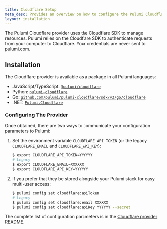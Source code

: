 ```yaml
---
title: Cloudflare Setup
meta_desc: Provides an overview on how to configure the Pulumi Cloudflare Provider.
layout: installation
---
```


The Pulumi Cloudflare provider uses the Cloudflare SDK to manage resources.
Pulumi relies on the Cloudflare SDK to authenticate requests from your computer to Cloudflare. Your credentials are never sent
to pulumi.com.

## Installation

The Cloudflare provider is available as a package in all Pulumi languages:

* JavaScript/TypeScript: [`@pulumi/cloudflare`](https://www.npmjs.com/package/@pulumi/cloudflare)
* Python: [`pulumi-cloudflare`](https://pypi.org/project/pulumi-cloudflare/)
* Go: [`github.com/pulumi/pulumi-cloudflare/sdk/v3/go/cloudflare`](https://github.com/pulumi/pulumi-cloudflare)
* .NET: [`Pulumi.Cloudflare`](https://www.nuget.org/packages/Pulumi.Cloudflare)

### Configuring The Provider

Once obtained, there are two ways to communicate your configuration parameters to Pulumi:

1. Set the environment variable `CLOUDFLARE_API_TOKEN` (or the legacy `CLOUDFLARE_EMAIL` and `CLOUDFLARE_API_KEY`):

    ```bash
    $ export CLOUDFLARE_API_TOKEN=YYYYYY
    # Legacy
    $ export CLOUDFLARE_EMAIL=XXXXXX
    $ export CLOUDFLARE_API_KEY=YYYYYY
    ```

2. If you prefer that they be stored alongside your Pulumi stack for easy multi-user access:

    ```bash
    $ pulumi config set cloudflare:apiToken
    # Legacy
    $ pulumi config set cloudflare:email XXXXXX
    $ pulumi config set cloudflare:apiKey YYYYYY --secret
    ```

 The complete list of
configuration parameters is in the [Cloudflare provider README](https://github.com/pulumi/pulumi-cloudflare/blob/master/README.md).
